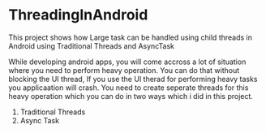 # ThreadingInAndroid
This project shows how Large task can be handled using child threads in Android using Traditional Threads and AsyncTask

While developing android apps, you will come accross a lot of situation where you need to perform heavy operation.
You can do that without blocking the UI thread, If you use the UI therad for performing heavy tasks you applicaation will crash.
You need to create seperate threads for this heavy operation which you can do in two ways which i did in this project.
1. Traditional Threads
2. Async Task
